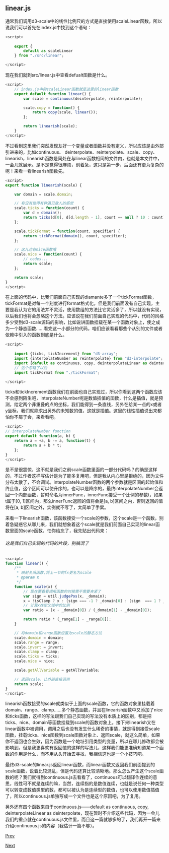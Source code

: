 ## linear.js

通常我们调用d3-scale中的线性比例尺的方式是直接使用scaleLinear函数，所以说我们可以首先在index.js中找到这个语句：

```Javascript
<script>
	
	export {
		default as scaleLinear
	} from "./src/linear";

</script>
```

现在我们就到src/linear.js中查看defualt函数是什么。

```Javascript
<script>
	// index.js中的scaleLinear函数就是这里的linear函数
	export default function linear() {
		var scale = continuous(deinterpolate, reinterpolate);

		scale.copy = function() {
			return copy(scale, linear());
		};

		return linearish(scale);
	}
</script>
```

不过看到这里我们突然发现友好一个变量或者函数并没有定义，所以应该是由外部引进来的，比如continuous、 deinterpolate、reinterpolate、scale、copy、linearish，linearish函数是同处在与linear函数相同的文件内，也就是本文件中，一会儿就展示。是不是觉得很麻烦，别着急，这只是第一步，后面还有更为复杂的呢！来看一看linearish函数先。

```Javascript
<script>
export function linearish(scale) {

	var domain = scale.domain;

	// 有没有觉得有种遇见故人的感觉
	scale.ticks = function(count) {
		var d = domain();
		return ticks(d[0], d[d.length - 1], count == null ? 10 : count);
	};

	scale.tickFormat = function(count, specifier) {
		return tickFormat(domain(), count, specifier);
	};

	// 这儿也有nice函数哦
	scale.nice = function(count) {
		// codes...
		return scale;
	};

	return scale;
}
</script>
```

在上面的代码中，比我们前面自己实现的diamante多了一个tickFormat函数，tickFormat是对每一个刻度进行format格式化，但是我们前面没有自己实现，主要是我认为它的用法并不灵活，使用数组的方法比它灵活多了，所以就没有实现，以后我们也将会忽略这个方法。应该说在我们前面自己实现的代码中，代码的风格多少受到d3-scale源码的影响，比如说讲函数挂载在某一个函数对象上，使之成为一个静态函数……看完这一小部分的代码，咱们应该看看那些个从别的文件或者依赖中引入的函数到底是什么。

```Javascript
<script>
	
	import {ticks, tickIncrement} from "d3-array";
	import {interpolateNumber as reinterpolate} from "d3-interpolate";
	import {default as continuous, copy, deinterpolateLinear as deinterpolate} from "./continuous";
	// 这个忽略了以后
	import tickFormat from "./tickFormat";

</script>
```

ticks和tickIncrement函数我们在前面也自己实现过，所以你看到这两个函数应该不会感到陌生吧，interpolateNumber呢是数值插值的函数，什么是插值，就是预测，给定两个非重叠的点的坐标，我们能得到一条直线，另外在给某一点的x或者y坐标，我们就能求出另外的未知数的值，这就是插值。这里的线性插值说出来都怕你不屑于会，来看看吧。

```Javascript
<script>
// interpolateNumber function 
export default function(a, b) {
	return a = +a, b -= a, function(t) {
		return a + b * t;
	};
}
</script>
```

是不是很震惊，这不就是我们之前scale函数里面的一部分代码吗？的确是这样的，不过作者这样写估计是为了能多复用吧，但是我从内心里是拒绝的，因为文件分布太散了，不会调试。interpolateNumber函数的两个参数就是区间的起始值和终止值，这个区间可以使升序的，也可以是降序的，最终interpolateNumber会返回一个内部函数，暂时命名为innerFunc，innerFunc接受一个比例的参数t，如果t属于[0, 1]区间内，那么innerFunc返回的值将会是[a, b]区间之内，否则返回的值将在[a, b]区间之外，实例就不写了，太简单了手累。

来看一下linearish函数，该函数接受一个scale的参数，这个scale是一个函数，别着急疑惑它从哪儿来，我们就想象着这个scale就是我们前面自己实现的linear函数里面的scale函数，怕你给忘了，我先贴出代码来：

###### 这是我们自己实现的代码的片段，别搞混了

```JavaScript
<script>
function linear() {
	/**
     * 映射关系函数,将上一节的fx更名为scale
     * @param x
     */
    function scale(x) {
        // 现在要看看调用函数的时候需不需要夹紧了
        var sign = util.judgePos(x, _domain);
        x = !isClamp ? x : (sign === -1 ? _domain[0] : (sign  === 1 ? _domain[1] : x));
        // 计算x在定义域中的比例
        var ratio = (x - _domain[0]) / (_domain[1] - _domain[0]);

        return ratio * (_range[1] - _range[0]);
    }

    // 将domain和range函数设置为scale的静态方法
    scale.domain = domain;
    scale.range = range;
    scale.invert = invert;
    scale.clamp = clamp;
    scale.ticks = ticks;
    scale.nice = nice;

    scale.getAllVariable = getAllVariable;

    // 返回scale，让外部直接调用
    return scale;
}
</script>
```

linearish函数接受的scale就类似于上面的scale函数，它的函数对象里挂载着domain、range、clamp……多个静态函数，并且在linearish函数中又添加了nice和ticks函数，这样的写法跟我们自己实现的写法没有本质上的区别，都是把ticks、nice、domain等函数挂载到scale的函数对象上。接下来linearish又在linear函数中被调用，调用之后也没有发生什么稀奇的事情，就是得到接受scale函数，挂载ticks、nice函数到scale函数对象上、返回scale，就这么简单，如果你不返回也会生效，因为函数是一个地址引用类型的变量，所以在哪儿修改都会被影响到。但是我更喜欢有返回值的这样的写法儿，这样我们能更准确知道某一个函数的作用是什么，而不用从头开始去寻找，我相信这也是一个小技巧吧。

最终d3-scale的linear.js返回linear函数，而linear函数又返回我们前面提到的scale函数，说着比较混乱，但是代码还算比较清晰地。那么怎么产生这个scale函数的呢？我们就得到continuous.js去看看了，continuous可以翻译作连续的意思，线性可不就是连续的嘛，当然，连续指的是数值连续，也就是说任何一种类型可以转变成数值类型的数，都可以被认为是连续型的数值，也可以使用数值插值了，所以continuous.js单独写成一个文件也是这个原因吧，为了复用。

另外还有四个函数来自于continuous.js——default as continuous, copy, deinterpolateLinear as deinterpolate，现在暂时不介绍这些代码，因为一会儿我们的重点就在continuous.js文件里，而且这一篇就够多的了，我们再开一篇来介绍continuous.js的内容（我估计一篇不够）。

[Prev](d3_linear_3.md)

[Next](d3_linear_1.md)
